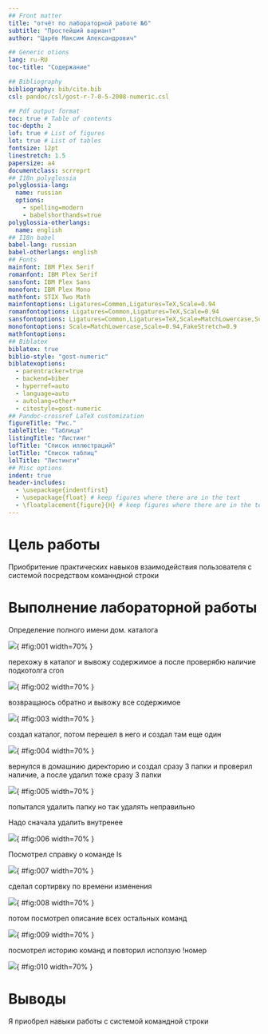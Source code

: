```yaml
---
## Front matter
title: "отчёт по лабораторной работе №6"
subtitle: "Простейший вариант"
author: "Царёв Максим Александрович"

## Generic otions
lang: ru-RU
toc-title: "Содержание"

## Bibliography
bibliography: bib/cite.bib
csl: pandoc/csl/gost-r-7-0-5-2008-numeric.csl

## Pdf output format
toc: true # Table of contents
toc-depth: 2
lof: true # List of figures
lot: true # List of tables
fontsize: 12pt
linestretch: 1.5
papersize: a4
documentclass: scrreprt
## I18n polyglossia
polyglossia-lang:
  name: russian
  options:
	- spelling=modern
	- babelshorthands=true
polyglossia-otherlangs:
  name: english
## I18n babel
babel-lang: russian
babel-otherlangs: english
## Fonts
mainfont: IBM Plex Serif
romanfont: IBM Plex Serif
sansfont: IBM Plex Sans
monofont: IBM Plex Mono
mathfont: STIX Two Math
mainfontoptions: Ligatures=Common,Ligatures=TeX,Scale=0.94
romanfontoptions: Ligatures=Common,Ligatures=TeX,Scale=0.94
sansfontoptions: Ligatures=Common,Ligatures=TeX,Scale=MatchLowercase,Scale=0.94
monofontoptions: Scale=MatchLowercase,Scale=0.94,FakeStretch=0.9
mathfontoptions:
## Biblatex
biblatex: true
biblio-style: "gost-numeric"
biblatexoptions:
  - parentracker=true
  - backend=biber
  - hyperref=auto
  - language=auto
  - autolang=other*
  - citestyle=gost-numeric
## Pandoc-crossref LaTeX customization
figureTitle: "Рис."
tableTitle: "Таблица"
listingTitle: "Листинг"
lofTitle: "Список иллюстраций"
lotTitle: "Список таблиц"
lolTitle: "Листинги"
## Misc options
indent: true
header-includes:
  - \usepackage{indentfirst}
  - \usepackage{float} # keep figures where there are in the text
  - \floatplacement{figure}{H} # keep figures where there are in the text
---
```


# Цель работы

Приобритение практических навыков взаимодействия пользователя с системой посредством команндной строки

# Выполнение лабораторной работы

Определение полного имени дом. каталога

![](image/1.PNG){ #fig:001 width=70% }

перехожу в каталог и вывожу содержимое а после проверябю наличие подкотолга cron

![](image/2.PNG){ #fig:002 width=70% }

возвращаюсь обратно и вывожу все содержимое

![](image/3.PNG){ #fig:003 width=70% }

создал каталог, потом перешел в него и создал там еще один 

![](image/4.PNG){ #fig:004 width=70% }

вернулся в домашнию директорию и создал сразу 3 папки и проверил наличие, а после удалил тоже сразу 3 папки

![](image/5.PNG){ #fig:005 width=70% }

попытался удалить папку но так удалять неправильно

Надо сначала удалить внутренее 

![](image/6.PNG){ #fig:006 width=70% }

Посмотрел справку о команде ls

![](image/7.PNG){ #fig:007 width=70% }

сделал сортирвку по времени изменения

![](image/8.PNG){ #fig:008 width=70% }

потом посмотрел описание всех остальных команд

![](image/9.PNG){ #fig:009 width=70% }

посмотрел историю команд и повторил исползую !номер  

![](image/10.PNG){ #fig:010 width=70% }

# Выводы

Я приобрел навыки работы с системой командной строки

